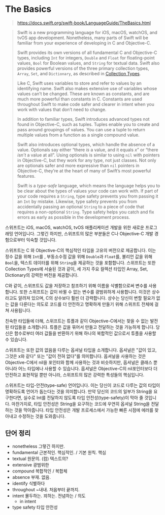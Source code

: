 # The Basics

>  https://docs.swift.org/swift-book/LanguageGuide/TheBasics.html

> Swift is a new programming language for iOS, macOS, watchOS, and tvOS app development. Nonetheless, many parts of Swift will be familiar from your experience of developing in C and Objective-C.
>
> Swift provides its own versions of all fundamental C and Objective-C types, including `Int` for integers, `Double` and `Float` for floating-point values, `Bool` for Boolean values, and `String` for textual data. Swift also provides powerful versions of the three primary collection types, `Array`, `Set`, and `Dictionary`, as described in [Collection Types](https://docs.swift.org/swift-book/LanguageGuide/CollectionTypes.html).
>
> Like C, Swift uses variables to store and refer to values by an identifying name. Swift also makes extensive use of variables whose values can’t be changed. These are known as constants, and are much more powerful than constants in C. Constants are used throughout Swift to make code safer and clearer in intent when you work with values that don’t need to change.
>
> In addition to familiar types, Swift introduces advanced types not found in Objective-C, such as tuples. Tuples enable you to create and pass around groupings of values. You can use a tuple to return multiple values from a function as a single compound value.
>
> Swift also introduces optional types, which handle the absence of a value. Optionals say either “there *is* a value, and it equals *x*” or “there *isn’t* a value at all”. Using optionals is similar to using `nil` with pointers in Objective-C, but they work for any type, not just classes. Not only are optionals safer and more expressive than `nil` pointers in Objective-C, they’re at the heart of many of Swift’s most powerful features.
>
> Swift is a *type-safe* language, which means the language helps you to be clear about the types of values your code can work with. If part of your code requires a `String`, type safety prevents you from passing it an `Int` by mistake. Likewise, type safety prevents you from accidentally passing an optional `String` to a piece of code that requires a non-optional `String`. Type safety helps you catch and fix errors as early as possible in the development process.



스위프트는 iOS, macOS, watchOS, tvOS 애플리케이션 개발을 위한 새로운 프로그래밍 언어입니다. 그렇긴 하지만, 스위프트의 많은 부분들은 C나 Objective-C 개발 경험으로부터 익숙할 것입니다.

스위프트는 C 와 Objective-C의 핵심적인 타입을 고유의 버전으로 제공합니다. 이는 정수 값을 위해 `Int`를 , 부동소수점 값을 위해 `Double`과 `Float`를, 불리언 값을 위해 `Bool`을, 텍스트 데이터를 위해 `String`을 제공하는 것을 포함합니다. 스위프트는 또한 Collection Types에 서술된 것과 같이, 세 가지 주요 컬렉션 타입인 Array, Set, Dictionary의 강력한 버전을 제공합니다.

C와 같이, 스위프트도 값을 저장하고 참조하기 위해 이름을 식별함으로써 변수를 사용합니다. 또한 스위프트는 값이 바뀔 수 없는 변수를 광범위하게 사용합니다. 이것은 상수라고도 알려져 있으며, C의 상수보다 훨씬 더 강력합니다. 상수는 당신이 변할 필요가 없는 값을 다룬다는 의도로 코드를 더 안전하고 명확하게 만들기 위해 스위프트 전체에 걸쳐 사용됩니다.

친숙한 타입들에 더해, 스위프트는 튜플과 같이 Objective-C에서는 찾을 수 없는 발전된 타입들을 소개합니다. 튜플은 값을 묶어서 만들고 전달하는 것을 가능하게 합니다. 당신은 함수로부터 여러 값들을 반환하기 위해 하나의 복합적인 값으로서 튜플을 사용할 수 있습니다.

스위프트는 또한 값의 없음을 다루는 옵셔널 타입을 소개합니다. 옵셔널은 "값이 있고, 그것은 x와 같다" 또는 "값이 전혀 없다"를 의미합니다. 옵셔널을 사용하는 것은 Objective-C에서 nil을 포인터와 함께 사용하는 것과 비슷하지만, 옵셔널은 클래스 뿐 아니라 어느 타입에나 사용할 수 있습니다. 옵셔널은 Objective-C의 nil포인터보다 더 안전하고 표현적일 뿐만 아니라, 스위프트의 많은 강력한 특성들의 핵심입니다.

스위프트는 타입-안전(type-safe) 언어입니다. 이는 당신이 코드로 다루는 값의 타입이 명확하도록 언어가 돕는다는 것을 의미합니다. 만약 당신의 코드의 일부가 String을 요구한다면, 실수로 Int를 전달하지 않도록 타입 안전성(type-safety)이 막아 줄 것입니다. 마찬가지로, 타입 안전성은 String을 요구하는 코드에 우연히 옵셔널 String을 전달하는 것을 막아줍니다. 타입 안전성은 개발 프로세스에서 가능한 빠른 시점에 에러를 찾아내고 수정하는 것을 도와줍니다.



## 단어 정리

- nonetheless 그렇긴 하지만.
- fundamental 근본적인. 핵심적인. / 기본 원칙. 핵심
- textual 원문의. (컴) 텍스트의?
- extensive 광범위한
- compound 복합적인 / 복합체
- absence 부재. 없음.
- identify 식별하다
- throughout ~내내. 처음부터 끝까지.
- intent 몰두하는. 꾀하는. 전념하는 / 의도
  - in intent
- type safety 타입 안전성

